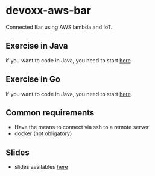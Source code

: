 # devoxx-aws-bar
Connected Bar using AWS lambda and IoT.

## Exercise in Java
If you want to code in Java, you need to start [here](https://github.com/fagossa/devoxx-aws-bar/tree/exercise-java).

## Exercise in Go
If you want to code in Java, you need to start [here](https://github.com/fagossa/devoxx-aws-bar/tree/exercise-go).

## Common requirements
* Have the means to connect via ssh to a remote server
* docker (not obligatory) 

## Slides
* slides availables [here](https://docs.google.com/presentation/d/1Po19X4dDagB6oa9nDzqUTD8Y6aup2OIPnF-7DdKddB4/edit?usp=sharing)
